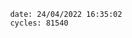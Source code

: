 

                date: 24/04/2022 16:35:02
                cycles: 81540

                         